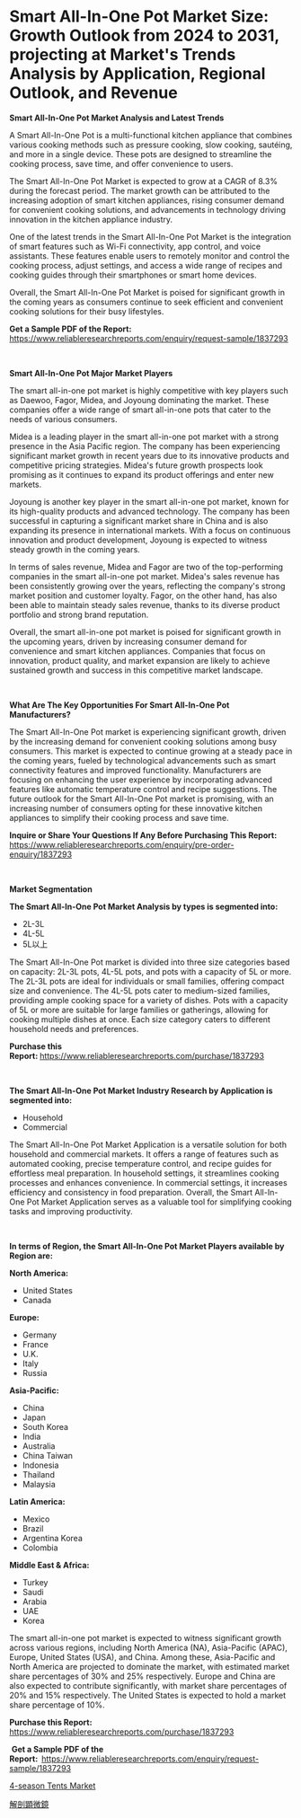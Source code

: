 <p><h1>Smart All-In-One Pot Market Size: Growth Outlook from 2024 to 2031, projecting at Market's Trends Analysis by Application, Regional Outlook, and Revenue</h1></p><p><strong>Smart All-In-One Pot Market Analysis and Latest Trends</strong></p>
<p><p>A Smart All-In-One Pot is a multi-functional kitchen appliance that combines various cooking methods such as pressure cooking, slow cooking, sautéing, and more in a single device. These pots are designed to streamline the cooking process, save time, and offer convenience to users.</p><p>The Smart All-In-One Pot Market is expected to grow at a CAGR of 8.3% during the forecast period. The market growth can be attributed to the increasing adoption of smart kitchen appliances, rising consumer demand for convenient cooking solutions, and advancements in technology driving innovation in the kitchen appliance industry.</p><p>One of the latest trends in the Smart All-In-One Pot Market is the integration of smart features such as Wi-Fi connectivity, app control, and voice assistants. These features enable users to remotely monitor and control the cooking process, adjust settings, and access a wide range of recipes and cooking guides through their smartphones or smart home devices.</p><p>Overall, the Smart All-In-One Pot Market is poised for significant growth in the coming years as consumers continue to seek efficient and convenient cooking solutions for their busy lifestyles.</p></p>
<p><strong>Get a Sample PDF of the Report:&nbsp;</strong> <a href="https://www.reliableresearchreports.com/enquiry/request-sample/1837293">https://www.reliableresearchreports.com/enquiry/request-sample/1837293</a></p>
<p>&nbsp;</p>
<p><strong>Smart All-In-One Pot Major Market Players</strong></p>
<p><p>The smart all-in-one pot market is highly competitive with key players such as Daewoo, Fagor, Midea, and Joyoung dominating the market. These companies offer a wide range of smart all-in-one pots that cater to the needs of various consumers.</p><p>Midea is a leading player in the smart all-in-one pot market with a strong presence in the Asia Pacific region. The company has been experiencing significant market growth in recent years due to its innovative products and competitive pricing strategies. Midea's future growth prospects look promising as it continues to expand its product offerings and enter new markets.</p><p>Joyoung is another key player in the smart all-in-one pot market, known for its high-quality products and advanced technology. The company has been successful in capturing a significant market share in China and is also expanding its presence in international markets. With a focus on continuous innovation and product development, Joyoung is expected to witness steady growth in the coming years.</p><p>In terms of sales revenue, Midea and Fagor are two of the top-performing companies in the smart all-in-one pot market. Midea's sales revenue has been consistently growing over the years, reflecting the company's strong market position and customer loyalty. Fagor, on the other hand, has also been able to maintain steady sales revenue, thanks to its diverse product portfolio and strong brand reputation.</p><p>Overall, the smart all-in-one pot market is poised for significant growth in the upcoming years, driven by increasing consumer demand for convenience and smart kitchen appliances. Companies that focus on innovation, product quality, and market expansion are likely to achieve sustained growth and success in this competitive market landscape.</p></p>
<p>&nbsp;</p>
<p><strong>What Are The Key Opportunities For Smart All-In-One Pot Manufacturers?</strong></p>
<p><p>The Smart All-In-One Pot market is experiencing significant growth, driven by the increasing demand for convenient cooking solutions among busy consumers. This market is expected to continue growing at a steady pace in the coming years, fueled by technological advancements such as smart connectivity features and improved functionality. Manufacturers are focusing on enhancing the user experience by incorporating advanced features like automatic temperature control and recipe suggestions. The future outlook for the Smart All-In-One Pot market is promising, with an increasing number of consumers opting for these innovative kitchen appliances to simplify their cooking process and save time.</p></p>
<p><strong>Inquire or Share Your Questions If Any Before Purchasing This Report:</strong> <a href="https://www.reliableresearchreports.com/enquiry/pre-order-enquiry/1837293">https://www.reliableresearchreports.com/enquiry/pre-order-enquiry/1837293</a></p>
<p>&nbsp;</p>
<p><strong>Market Segmentation</strong></p>
<p><strong>The Smart All-In-One Pot Market Analysis by types is segmented into:</strong></p>
<p><ul><li>2L-3L</li><li>4L-5L</li><li>5L以上</li></ul></p>
<p><p>The Smart All-In-One Pot market is divided into three size categories based on capacity: 2L-3L pots, 4L-5L pots, and pots with a capacity of 5L or more. The 2L-3L pots are ideal for individuals or small families, offering compact size and convenience. The 4L-5L pots cater to medium-sized families, providing ample cooking space for a variety of dishes. Pots with a capacity of 5L or more are suitable for large families or gatherings, allowing for cooking multiple dishes at once. Each size category caters to different household needs and preferences.</p></p>
<p><strong>Purchase this Report:&nbsp;</strong><a href="https://www.reliableresearchreports.com/purchase/1837293">https://www.reliableresearchreports.com/purchase/1837293</a></p>
<p>&nbsp;</p>
<p><strong>The Smart All-In-One Pot Market Industry Research by Application is segmented into:</strong></p>
<p><ul><li>Household</li><li>Commercial</li></ul></p>
<p><p>The Smart All-In-One Pot Market Application is a versatile solution for both household and commercial markets. It offers a range of features such as automated cooking, precise temperature control, and recipe guides for effortless meal preparation. In household settings, it streamlines cooking processes and enhances convenience. In commercial settings, it increases efficiency and consistency in food preparation. Overall, the Smart All-In-One Pot Market Application serves as a valuable tool for simplifying cooking tasks and improving productivity.</p></p>
<p>&nbsp;</p>
<p><strong>In terms of Region, the Smart All-In-One Pot Market Players available by Region are:</strong></p>
<p>
    <p> <strong> North America: </strong>
        <ul>
            <li>United States</li>
            <li>Canada</li>
        </ul>
        </p> 
    <p> <strong> Europe: </strong>
        <ul>
            <li>Germany</li>
            <li>France</li>
            <li>U.K.</li>
            <li>Italy</li>
            <li>Russia</li>
        </ul>
        </p> 
    <p> <strong> Asia-Pacific: </strong>
        <ul>
            <li>China</li>
            <li>Japan</li>
            <li>South Korea</li>
            <li>India</li>
            <li>Australia</li>
            <li>China Taiwan</li>
            <li>Indonesia</li>
            <li>Thailand</li>
            <li>Malaysia</li>
        </ul>
        </p> 
    <p> <strong> Latin America: </strong>
        <ul>
            <li>Mexico</li>
            <li>Brazil</li>
            <li>Argentina Korea</li>
            <li>Colombia</li>
        </ul>
        </p> 
    <p> <strong> Middle East & Africa: </strong>
        <ul>
            <li>Turkey</li>
            <li>Saudi</li>
            <li>Arabia</li>
            <li>UAE</li>
            <li>Korea</li>
        </ul>
    </p>
    </p>
<p><p>The smart all-in-one pot market is expected to witness significant growth across various regions, including North America (NA), Asia-Pacific (APAC), Europe, United States (USA), and China. Among these, Asia-Pacific and North America are projected to dominate the market, with estimated market share percentages of 30% and 25% respectively. Europe and China are also expected to contribute significantly, with market share percentages of 20% and 15% respectively. The United States is expected to hold a market share percentage of 10%.</p></p>
<p><strong>Purchase this Report: </strong><a href="https://www.reliableresearchreports.com/purchase/1837293">https://www.reliableresearchreports.com/purchase/1837293</a></p>
<p>&nbsp;<strong>Get a Sample PDF of the Report:&nbsp;&nbsp;</strong><a href="https://www.reliableresearchreports.com/enquiry/request-sample/1837293">https://www.reliableresearchreports.com/enquiry/request-sample/1837293</a></p>
<p><strong></strong></p>
<p><p><a href="https://github.com/ChiragRp1/Market-Research-Report-List-3/blob/main/4-season-tents-market.md">4-season Tents Market</a></p><p><a href="https://github.com/wkuactfdzwizk06/Market-Research-Report-List-1/blob/main/49213877670.md">解剖顕微鏡</a></p></p>